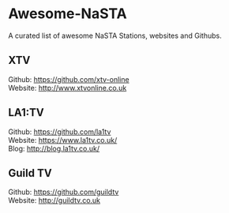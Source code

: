 # Awesome-NaSTA
A curated list of awesome NaSTA Stations,  websites and Githubs. 

## XTV
Github: https://github.com/xtv-online  
Website: http://www.xtvonline.co.uk  

## LA1:TV
Github: https://github.com/la1tv  
Website: https://www.la1tv.co.uk/  
Blog: http://blog.la1tv.co.uk/  

## Guild TV
Github: https://github.com/guildtv  
Website: http://guildtv.co.uk  
